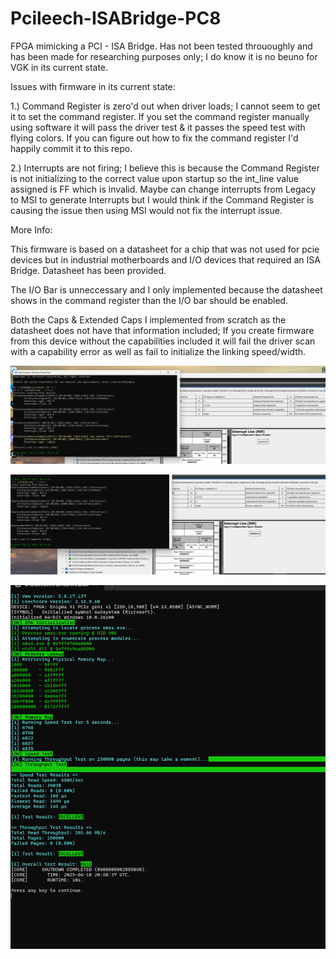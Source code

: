 # Pcileech-ISABridge-PC8

FPGA mimicking a PCI - ISA Bridge. Has not been tested thrououghly and has been made for researching purposes only; I do know it is no beuno for VGK in its current state.

Issues with firmware in its current state:

1.) Command Register is zero'd out when driver loads; I cannot seem to get it to set the command register. If you set the command register manually using software it will pass the driver test & it passes the speed test with flying colors. 
If you can figure out how to fix the command register I'd happily commit it to this repo. 

2.) Interrupts are not firing; I believe this is because the Command Register is not initializing to the correct value upon startup so the int_line value assigned is FF which is invalid.
Maybe can change interrupts from Legacy to MSI to generate Interrupts but I would think if the Command Register is causing the issue then using MSI would not fix the interrupt issue.

More Info:

This firmware is based on a datasheet for a chip that was not used for pcie devices but in industrial motherboards and I/O devices that required an ISA Bridge. Datasheet has been provided.

The I/O Bar is unneccessary and I only implemented because the datasheet shows in the command register than the I/O bar should be enabled.

Both the Caps & Extended Caps I implemented from scratch as the datasheet does not have that information included; If you create firmware from this device without the capabilities included it will fail the driver scan with a capability error as well as 
fail to initialize the linking speed/width. 

![Driver scan before manually setting command register](image.png)

![Driver scan after manually setting command register](2.png)

![Speed Test](Screenshot%202025-06-10%20160117.png)
